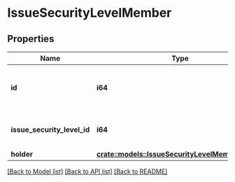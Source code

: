 # IssueSecurityLevelMember

## Properties

Name | Type | Description | Notes
------------ | ------------- | ------------- | -------------
**id** | **i64** | The ID of the issue security level member. | 
**issue_security_level_id** | **i64** | The ID of the issue security level. | 
**holder** | [**crate::models::IssueSecurityLevelMemberHolder**](IssueSecurityLevelMember_holder.md) |  | 

[[Back to Model list]](../README.md#documentation-for-models) [[Back to API list]](../README.md#documentation-for-api-endpoints) [[Back to README]](../README.md)


